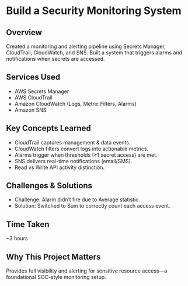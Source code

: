 # Build a Security Monitoring System

## Overview
Created a monitoring and alerting pipeline using Secrets Manager, CloudTrail, CloudWatch, and SNS. Built a system that triggers alarms and notifications when secrets are accessed.

## Services Used
- AWS Secrets Manager  
- AWS CloudTrail  
- Amazon CloudWatch (Logs, Metric Filters, Alarms)  
- Amazon SNS  

## Key Concepts Learned
- CloudTrail captures management & data events.  
- CloudWatch filters convert logs into actionable metrics.  
- Alarms trigger when thresholds (≥1 secret access) are met.  
- SNS delivers real-time notifications (email/SMS).  
- Read vs Write API activity distinction.  

## Challenges & Solutions
- Challenge: Alarm didn’t fire due to Average statistic.  
- Solution: Switched to Sum to correctly count each access event.  

## Time Taken
~3 hours  

## Why This Project Matters
Provides full visibility and alerting for sensitive resource access—a foundational SOC-style monitoring setup.
